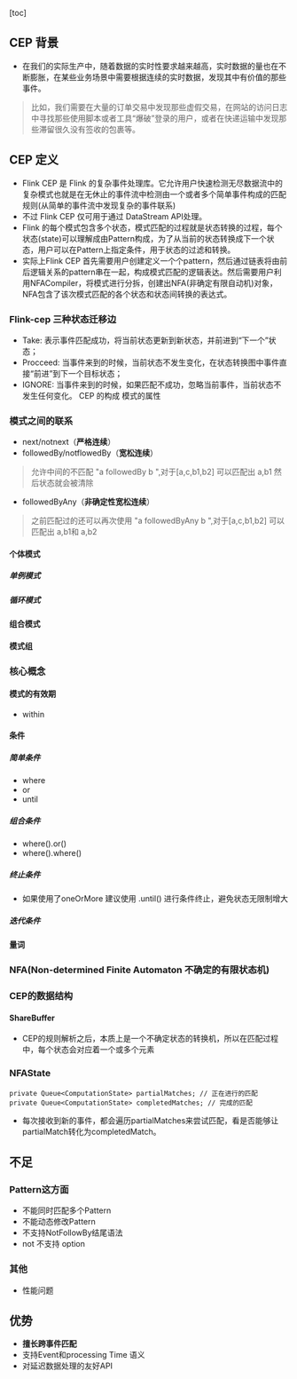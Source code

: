 [toc]

## CEP 背景
- 在我们的实际生产中，随着数据的实时性要求越来越高，实时数据的量也在不断膨胀，在某些业务场景中需要根据连续的实时数据，发现其中有价值的那些事件。
> 比如，我们需要在大量的订单交易中发现那些虚假交易，在网站的访问日志中寻找那些使用脚本或者工具“爆破”登录的用户，或者在快递运输中发现那些滞留很久没有签收的包裹等。

## CEP 定义

- Flink CEP 是 Flink 的复杂事件处理库。它允许用户快速检测无尽数据流中的复杂模式也就是在无休止的事件流中检测由一个或者多个简单事件构成的匹配规则(从简单的事件流中发现复杂的事件联系)
- 不过 Flink CEP 仅可用于通过 DataStream API处理。
- Flink 的每个模式包含多个状态，模式匹配的过程就是状态转换的过程，每个状态(state)可以理解成由Pattern构成，为了从当前的状态转换成下一个状态，用户可以在Pattern上指定条件，用于状态的过滤和转换。
- 实际上Flink CEP 首先需要用户创建定义一个个pattern，然后通过链表将由前后逻辑关系的pattern串在一起，构成模式匹配的逻辑表达。然后需要用户利用NFACompiler，将模式进行分拆，创建出NFA(非确定有限自动机)对象，NFA包含了该次模式匹配的各个状态和状态间转换的表达式。


### Flink-cep 三种状态迁移边
- Take: 表示事件匹配成功，将当前状态更新到新状态，并前进到“下一个”状态；
- Procceed: 当事件来到的时候，当前状态不发生变化，在状态转换图中事件直接“前进”到下一个目标状态；
- IGNORE: 当事件来到的时候，如果匹配不成功，忽略当前事件，当前状态不发生任何变化。
CEP 的构成
模式的属性

### 模式之间的联系
- next/notnext（**严格连续**）
- followedBy/notflowedBy（**宽松连续**）
> 允许中间的不匹配 "a followedBy b ",对于[a,c,b1,b2] 可以匹配出 a,b1 然后状态就会被清除
- followedByAny（**非确定性宽松连续**）
> 之前匹配过的还可以再次使用 "a followedByAny b ",对于[a,c,b1,b2] 可以匹配出 a,b1和 a,b2

#### 个体模式
##### 单例模式
##### 循环模式

#### 组合模式
#### 模式组

### 核心概念

#### 模式的有效期
- within

#### 条件
##### 简单条件
- where
- or 
- until

##### 组合条件
- where().or()
- where().where()

##### 终止条件
- 如果使用了oneOrMore 建议使用 .until() 进行条件终止，避免状态无限制增大

##### 迭代条件

#### 量词

### NFA(Non-determined Finite Automaton 不确定的有限状态机)
### CEP的数据结构
#### ShareBuffer
- CEP的规则解析之后，本质上是一个不确定状态的转换机，所以在匹配过程中，每个状态会对应着一个或多个元素
### NFAState
```
private Queue<ComputationState> partialMatches; // 正在进行的匹配
private Queue<ComputationState> completedMatches; // 完成的匹配
```
- 每次接收到新的事件，都会遍历partialMatches来尝试匹配，看是否能够让partialMatch转化为completedMatch。

## 不足
### Pattern这方面
- 不能同时匹配多个Pattern
- 不能动态修改Pattern
- 不支持NotFollowBy结尾语法
- not 不支持 option

### 其他
-  性能问题


## 优势
- **擅长跨事件匹配**
- 支持Event和processing Time 语义
- 对延迟数据处理的友好API
